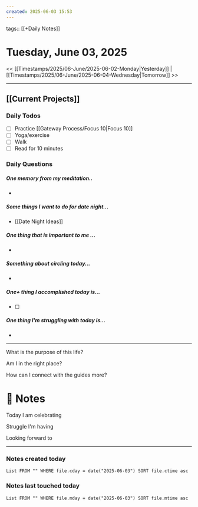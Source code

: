 ```yaml
---
created: 2025-06-03 15:53
---
```

tags:: [[+Daily Notes]]

# Tuesday, June 03, 2025

<< [[Timestamps/2025/06-June/2025-06-02-Monday|Yesterday]] | [[Timestamps/2025/06-June/2025-06-04-Wednesday|Tomorrow]] >>

---

## [[Current Projects]]
### Daily Todos

- [ ] Practice [[Gateway Process/Focus 10|Focus 10]]
- [ ] Yoga/exercise
- [ ] Walk 
- [ ] Read for 10 minutes 
### Daily Questions

#####  One memory from my meditation..  
- 
##### Some things I want to do for date night...
- [[Date Night Ideas]]
##### One thing that is important to me ...
- 
##### Something about circling today...  
- 
##### One+ thing I accomplished today is...
- [ ] 
##### One thing I'm struggling with today is...
- 

---


What is the purpose of this life?


Am I in the right place?

How can I connect with the guides more?


# 📝 Notes
Today I am celebrating 

Struggle I'm having 

Looking forward to 

---
### Notes created today
```dataview
List FROM "" WHERE file.cday = date("2025-06-03") SORT file.ctime asc
```

### Notes last touched today
```dataview
List FROM "" WHERE file.mday = date("2025-06-03") SORT file.mtime asc
```